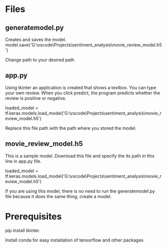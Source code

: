 # Files
## generatemodel.py
Creates and saves the model.
model.save('G:\\vscode\\Projects\\sentiment_analysis\\movie_review_model.h5')

Change path to your desired path

## app.py
Using tkinter an application is created that shows a textbox. You can type your own review.
When you click predict, the program predicts whether the review is positive or negative.

loaded_model = tf.keras.models.load_model('G:\\vscode\\Projects\\sentiment_analysis\\movie_review_model.h5')

Replace this file path with the path where you stored the model.

## movie_review_model.h5
This is a sample model. Download this file and specify the its path in this line in app.py file.

loaded_model = tf.keras.models.load_model('G:\\vscode\\Projects\\sentiment_analysis\\movie_review_model.h5')

If you are using this model, there is no need to run the generatemodel.py file because it does the same thing, 
create a model.

# Prerequisites
pip install tkinter.

Install conda for easy installation of tensorflow and other packages
